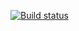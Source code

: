 [![Build status](https://ci.appveyor.com/api/projects/status/hqp1c82ap3dtyu2q/branch/main?svg=true)](https://ci.appveyor.com/project/Spider-Dad/aqahomework-2-3-patterns-task-2/branch/main)